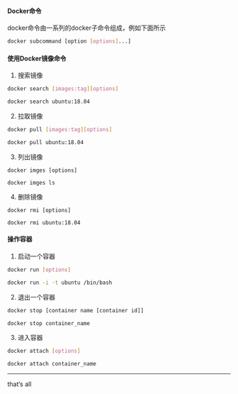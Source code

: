 #### Docker命令

docker命令由一系列的docker子命令组成，例如下面所示

```bash
docker subcommand [option [options]...]
```

#### 使用Docker镜像命令

1. 搜索镜像

```bash
docker search [images:tag][options]

docker search ubuntu:18.04
```

2. 拉取镜像

```bash
docker pull [images:tag][options]

docker pull ubuntu:18.04
```

3. 列出镜像

```
docker imges [options]

docker imges ls
```

4. 删除镜像

```
docker rmi [options]

docker rmi ubuntu:18.04
```

#### 操作容器

1. 启动一个容器

```bash
docker run [options]

docker run -i -t ubuntu /bin/bash
```

2. 退出一个容器

```bash
docker stop [container name [container id]]

docker stop container_name
```

3. 进入容器

```bash
docker attach [options]

docker attach container_name
```





---

that‘s all
